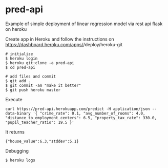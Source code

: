 # pred-api
Example of simple deployment of linear regression model via rest api flask on heroku

Create app in Heroku and follow the instructions on https://dashboard.heroku.com/apps/<app-name>/deploy/heroku-git

````
# initialize
$ heroku login
$ heroku git:clone -a pred-api
$ cd pred-api

# add files and commit
$ git add .
$ git commit -am "make it better"
$ git push heroku master
````

Execute

````
curl https://pred-api.herokuapp.com/predict -H application/json --data-binary '{ "crime_rate": 0.1, "avg_number_of_rooms": 4.0, "distance_to_employment_centers": 6.5, "property_tax_rate": 330.0, "pupil_teacher_ratio": 19.5 }'
````

It returns
```
{"house_value":6.3,"stddev":5.1}
```

Debugging
````
$ heroku logs
````